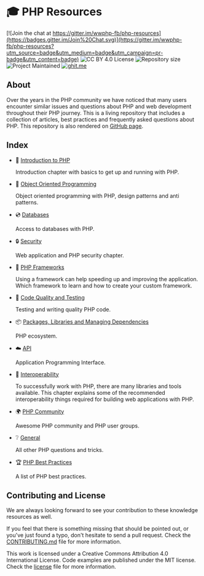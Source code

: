 # :mortar_board: PHP Resources

[![Join the chat at https://gitter.im/wwphp-fb/php-resources](https://badges.gitter.im/Join%20Chat.svg)](https://gitter.im/wwphp-fb/php-resources?utm_source=badge&utm_medium=badge&utm_campaign=pr-badge&utm_content=badge)
![CC BY 4.0 License](https://img.shields.io/badge/license-CC%20BY%204.0-blue.svg?style=plastic "CC BY 4.0 License")
![Repository size](https://reposs.herokuapp.com/?path=wwphp-fb/php-resources&style=plastic "Repository size")
![Project Maintained](https://img.shields.io/badge/project-maintained-brightgreen.svg?style=plastic "Project Maintained")
[![ghit.me](https://ghit.me/badge.svg?repo=wwphp-fb/php-resources)](https://ghit.me/repo/wwphp-fb/php-resources)

## About

Over the years in the PHP community we have noticed that many users encounter
similar issues and questions about PHP and web development throughout their PHP
journey. This is a living repository that includes a collection of articles, best
practices and frequently asked questions about PHP. This repository is also
rendered on [GitHub page](https://wwphp-fb.github.com/learn/).

## Index

* :seedling: [Introduction to PHP](introduction)

  Introduction chapter with basics to get up and running with PHP.

* :page_facing_up: [Object Oriented Programming](oop)

  Object oriented programming with PHP, design patterns and anti patterns.

* :cd: [Databases](databases)

  Access to databases with PHP.

* :lock: [Security](security)

  Web application and PHP security chapter.

* :wrench: [PHP Frameworks](frameworks)

  Using a framework can help speeding up and improving the application. Which
  framework to learn and how to create your custom framework.

* :100: [Code Quality and Testing](quality)

  Testing and writing quality PHP code.

* :package: [Packages, Libraries and Managing Dependencies](packages)

  PHP ecosystem.

* :cloud: [API](api)

  Application Programming Interface.

* :nut_and_bolt: [Interoperability](interoperability)

  To successfully work with PHP, there are many libraries and tools available.
  This chapter explains some of the recommended interoperability things required
  for building web applications with PHP.

* :earth_africa: [PHP Community](community)

  Awesome PHP community and PHP user groups.

* :grey_question: [General](general)

  All other PHP questions and tricks.

* :trophy: [PHP Best Practices](best-practices)

  A list of PHP best practices.

## Contributing and License

We are always looking forward to see your contribution to these knowledge resources
as well.

If you feel that there is something missing that should be pointed out, or you've
just found a typo, don't hesitate to send a pull request. Check the
[CONTRIBUTING.md][contributing] file for more information.

This work is licensed under a Creative Commons Attribution 4.0 International
License. Code examples are published under the MIT license. Check the
[license][license] file for more information.


[contributing]: https://github.com/wwphp-fb/php-resources/blob/master/CONTRIBUTING.md
[license]: https://github.com/wwphp-fb/php-resources/blob/master/LICENSE
